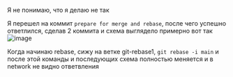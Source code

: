 Я не понимаю, что я делаю не так

Я перешел на коммит `prepare for merge and rebase`, после чего успешно ответлился, сделав 2 коммита и схема выглядело примерно вот так
![image](https://github.com/nazarch2000/02-git-03-branching/assets/106932460/0e8e069d-a53d-4b1e-9412-308661bae0fd)

Когда начинаю rebase, сижу на ветке git-rebase1, `git rebase -i main` и после этой команды и последующих схема полностью меняется и в network не видно ответвления
